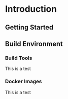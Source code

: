 # Introduction

## Getting Started

## Build Environment

### Build Tools

This is a test

### Docker Images

This is a test
